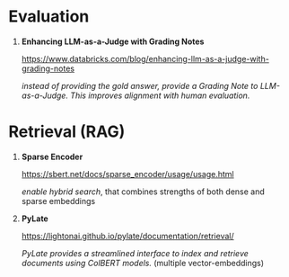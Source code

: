 # Evaluation

1. **Enhancing LLM-as-a-Judge with Grading Notes**
   
   https://www.databricks.com/blog/enhancing-llm-as-a-judge-with-grading-notes

   _instead of providing the gold answer, provide a Grading Note to LLM-as-a-Judge. This improves alignment with human evaluation._

# Retrieval (RAG)

1. **Sparse Encoder**
   
   https://sbert.net/docs/sparse_encoder/usage/usage.html
   
   _enable hybrid search_, that combines strengths of both dense and sparse embeddings

3. **PyLate**
   
   https://lightonai.github.io/pylate/documentation/retrieval/
   
   _PyLate provides a streamlined interface to index and retrieve documents using ColBERT models._ (multiple vector-embeddings)

